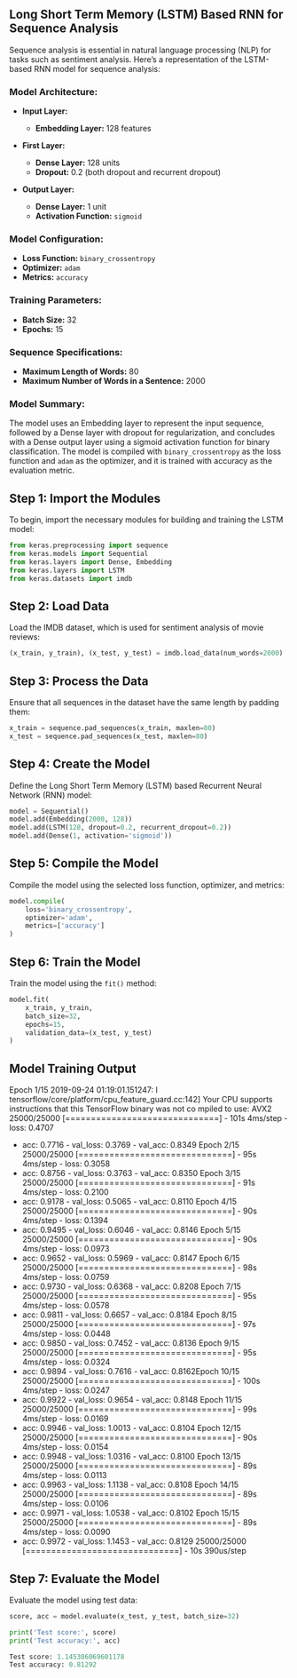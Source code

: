 ## **Long Short Term Memory (LSTM) Based RNN for Sequence Analysis**

Sequence analysis is essential in natural language processing (NLP) for tasks such as sentiment analysis. Here’s a representation of the LSTM-based RNN model for sequence analysis:

### **Model Architecture:**

- **Input Layer:**
  - **Embedding Layer:** 128 features

- **First Layer:**
  - **Dense Layer:** 128 units
  - **Dropout:** 0.2 (both dropout and recurrent dropout)

- **Output Layer:**
  - **Dense Layer:** 1 unit
  - **Activation Function:** `sigmoid`

### **Model Configuration:**

- **Loss Function:** `binary_crossentropy`
- **Optimizer:** `adam`
- **Metrics:** `accuracy`

### **Training Parameters:**

- **Batch Size:** 32
- **Epochs:** 15

### **Sequence Specifications:**

- **Maximum Length of Words:** 80
- **Maximum Number of Words in a Sentence:** 2000

### **Model Summary:**

The model uses an Embedding layer to represent the input sequence, followed by a Dense layer with dropout for regularization, and concludes with a Dense output layer using a sigmoid activation function for binary classification. The model is compiled with `binary_crossentropy` as the loss function and `adam` as the optimizer, and it is trained with accuracy as the evaluation metric.

## **Step 1: Import the Modules**

To begin, import the necessary modules for building and training the LSTM model:

```python
from keras.preprocessing import sequence
from keras.models import Sequential
from keras.layers import Dense, Embedding
from keras.layers import LSTM
from keras.datasets import imdb
```

## **Step 2: Load Data**

Load the IMDB dataset, which is used for sentiment analysis of movie reviews:

```python
(x_train, y_train), (x_test, y_test) = imdb.load_data(num_words=2000)
```

## **Step 3: Process the Data**

Ensure that all sequences in the dataset have the same length by padding them:

```python
x_train = sequence.pad_sequences(x_train, maxlen=80)
x_test = sequence.pad_sequences(x_test, maxlen=80)
```
## **Step 4: Create the Model**

Define the Long Short Term Memory (LSTM) based Recurrent Neural Network (RNN) model:

```python
model = Sequential()
model.add(Embedding(2000, 128))
model.add(LSTM(128, dropout=0.2, recurrent_dropout=0.2))
model.add(Dense(1, activation='sigmoid'))
```

## **Step 5: Compile the Model**

Compile the model using the selected loss function, optimizer, and metrics:

```python
model.compile(
    loss='binary_crossentropy',
    optimizer='adam',
    metrics=['accuracy']
)
```
## **Step 6: Train the Model**

Train the model using the `fit()` method:

```python
model.fit(
    x_train, y_train,
    batch_size=32,
    epochs=15,
    validation_data=(x_test, y_test)
)
```
## **Model Training Output**

Epoch 1/15 2019-09-24 01:19:01.151247: I 
tensorflow/core/platform/cpu_feature_guard.cc:142] 
Your CPU supports instructions that this 
TensorFlow binary was not co mpiled to use: AVX2 
25000/25000 [==============================] - 101s 4ms/step - loss: 0.4707 
- acc: 0.7716 - val_loss: 0.3769 - val_acc: 0.8349 Epoch 2/15 
25000/25000 [==============================] - 95s 4ms/step - loss: 0.3058 
- acc: 0.8756 - val_loss: 0.3763 - val_acc: 0.8350 Epoch 3/15 
25000/25000 [==============================] - 91s 4ms/step - loss: 0.2100 
- acc: 0.9178 - val_loss: 0.5065 - val_acc: 0.8110 Epoch 4/15 
25000/25000 [==============================] - 90s 4ms/step - loss: 0.1394 
- acc: 0.9495 - val_loss: 0.6046 - val_acc: 0.8146 Epoch 5/15 
25000/25000 [==============================] - 90s 4ms/step - loss: 0.0973 
- acc: 0.9652 - val_loss: 0.5969 - val_acc: 0.8147 Epoch 6/15 
25000/25000 [==============================] - 98s 4ms/step - loss: 0.0759 
- acc: 0.9730 - val_loss: 0.6368 - val_acc: 0.8208 Epoch 7/15 
25000/25000 [==============================] - 95s 4ms/step - loss: 0.0578 
- acc: 0.9811 - val_loss: 0.6657 - val_acc: 0.8184 Epoch 8/15 
25000/25000 [==============================] - 97s 4ms/step - loss: 0.0448 
- acc: 0.9850 - val_loss: 0.7452 - val_acc: 0.8136 Epoch 9/15 
25000/25000 [==============================] - 95s 4ms/step - loss: 0.0324 
- acc: 0.9894 - val_loss: 0.7616 - val_acc: 0.8162Epoch 10/15 
25000/25000 [==============================] - 100s 4ms/step - loss: 0.0247 
- acc: 0.9922 - val_loss: 0.9654 - val_acc: 0.8148 Epoch 11/15 
25000/25000 [==============================] - 99s 4ms/step - loss: 0.0169 
- acc: 0.9946 - val_loss: 1.0013 - val_acc: 0.8104 Epoch 12/15 
25000/25000 [==============================] - 90s 4ms/step - loss: 0.0154 
- acc: 0.9948 - val_loss: 1.0316 - val_acc: 0.8100 Epoch 13/15 
25000/25000 [==============================] - 89s 4ms/step - loss: 0.0113 
- acc: 0.9963 - val_loss: 1.1138 - val_acc: 0.8108 Epoch 14/15 
25000/25000 [==============================] - 89s 4ms/step - loss: 0.0106 
- acc: 0.9971 - val_loss: 1.0538 - val_acc: 0.8102 Epoch 15/15 
25000/25000 [==============================] - 89s 4ms/step - loss: 0.0090 
- acc: 0.9972 - val_loss: 1.1453 - val_acc: 0.8129 
25000/25000 [==============================] - 10s 390us/step


## **Step 7: Evaluate the Model**

Evaluate the model using test data:

```python
score, acc = model.evaluate(x_test, y_test, batch_size=32) 

print('Test score:', score) 
print('Test accuracy:', acc)

Test score: 1.145306069601178 
Test accuracy: 0.81292

